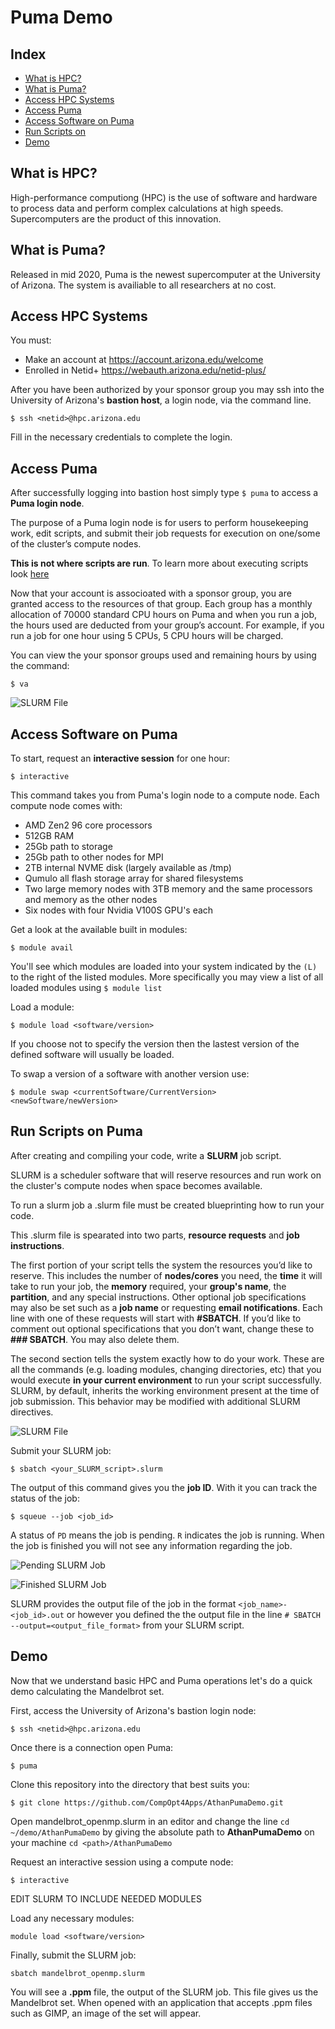 # Puma Demo

## Index
* [What is HPC?](#what-is-hpc?)
* [What is Puma?](#what-is-puma?)
* [Access HPC Systems](#access-hpc-systems)
* [Access Puma](#access-puma)
* [Access Software on Puma](#access-software-on-puma)
* [Run Scripts on](#run-scripts-on-puma)
* [Demo](#demo)

## What is HPC?
High-performance computiong (HPC) is the use of software and hardware to process data and perform complex calculations at high speeds. Supercomputers are the product of this innovation.

## What is Puma?
Released in mid 2020, Puma is the newest supercomputer at the University of Arizona. The system is availiable to all researchers at no cost.

## Access HPC Systems
You must:
* Make an account at https://account.arizona.edu/welcome
* Enrolled in Netid+ https://webauth.arizona.edu/netid-plus/

After you have been authorized by your sponsor group you may ssh into the University of Arizona's **bastion host**, a login node, via the command line.

```$ ssh <netid>@hpc.arizona.edu```

Fill in the necessary credentials to complete the login.

## Access Puma
After successfully logging into bastion host simply type ```$ puma``` to access a **Puma login node**.

The purpose of a Puma login node is for users to perform housekeeping work, edit scripts, and submit their job requests for execution on one/some of the cluster’s compute nodes.

**This is not where scripts are run**. To learn more about executing scripts look [here](#run-scripts-on-puma)

Now that your account is associoated with a sponsor group, you are granted access to the resources of that group. Each group has a monthly allocation of 70000 standard CPU hours on Puma and when you run a job, the hours used are deducted from your group’s account. For example, if you run a job for one hour using 5 CPUs, 5 CPU hours will be charged.

You can view the your sponsor groups used and remaining hours by using the command:

```$ va```

![SLURM File](/images/va.png)

## Access Software on Puma
To start, request an **interactive session** for one hour:

```$ interactive```

This command takes you from Puma's login node to a compute node. Each compute node comes with:
* AMD Zen2 96 core processors
* 512GB RAM
* 25Gb path to storage
* 25Gb path to other nodes for MPI
* 2TB internal NVME disk (largely available as /tmp)
* Qumulo all flash storage array for shared filesystems
* Two large memory nodes with 3TB memory and the same processors and memory as the other nodes
* Six nodes with four Nvidia V100S GPU's each

Get a look at the available built in modules:

```$ module avail```

You'll see which modules are loaded into your system indicated by the ```(L)``` to the right of the listed modules. More specifically you may view a list of all loaded modules using ```$ module list```

Load a module:

```$ module load <software/version>```

If you choose not to specify the version then the lastest version of the defined software will usually be loaded.

To swap a version of a software with another version use:

```$ module swap <currentSoftware/CurrentVersion> <newSoftware/newVersion>```

## Run Scripts on Puma
After creating and compiling your code, write a **SLURM** job script.

SLURM is a scheduler software that will reserve resources and run work on the cluster's compute nodes when space becomes available.

To run a slurm job a .slurm file must be created blueprinting how to run your code.

This .slurm file is spearated into two parts, **resource requests** and **job instructions**.

The first portion of your script tells the system the resources you’d like to reserve. This includes the number of **nodes/cores** you need, the **time** it will take to run your job, the **memory** required, your **group's name**, the **partition**, and any special instructions. Other optional job specifications may also be set such as a **job name** or requesting **email notifications**. Each line with one of these requests will start with **#SBATCH**. If you’d like to comment out optional specifications that you don’t want, change these to **### SBATCH**. You may also delete them.

The second section tells the system exactly how to do your work. These are all the commands (e.g. loading modules, changing directories, etc) that you would execute **in your current environment** to run your script successfully. SLURM, by default, inherits the working environment present at the time of job submission. This behavior may be modified with additional SLURM directives.

![SLURM File](/images/slurm.png)

Submit your SLURM job:

```$ sbatch <your_SLURM_script>.slurm```

The output of this command gives you the **job ID**. With it you can track the status of the job:

```$ squeue --job <job_id>```

A status of ```PD``` means the job is pending. ```R``` indicates the job is running. When the job is finished you will not see any information regarding the job.

![Pending SLURM Job](/images/pending.png)

![Finished SLURM Job](/images/finished.png)

SLURM provides the output file of the job in the format ```<job_name>-<job_id>.out``` or however you defined the the output file in the line ```# SBATCH --output=<output_file_format>``` from your SLURM script.

## Demo
Now that we understand basic HPC and Puma operations let's do a quick demo calculating the Mandelbrot set.

First, access the University of Arizona's bastion login node:

```$ ssh <netid>@hpc.arizona.edu```

Once there is a connection open Puma:

```$ puma```

Clone this repository into the directory that best suits you:

```$ git clone https://github.com/CompOpt4Apps/AthanPumaDemo.git```

Open mandelbrot_openmp.slurm in an editor and change the line ```cd ~/demo/AthanPumaDemo``` by giving the absolute path to **AthanPumaDemo** on your machine ```cd <path>/AthanPumaDemo```

Request an interactive session using a compute node:

```$ interactive```

EDIT SLURM TO INCLUDE NEEDED MODULES

Load any necessary modules:

```module load <software/version>```

Finally, submit the SLURM job:

```sbatch mandelbrot_openmp.slurm```

You will see a **.ppm** file, the output of the SLURM job. This file gives us the Mandelbrot set. When opened with an application that accepts .ppm files such as GIMP, an image of the set will appear.

